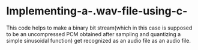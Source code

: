 # Implementing-a-.wav-file-using-c-
This code helps to make a binary bit stream(which in this case is supposed to be an uncompressed PCM obtained after sampling and quantizing a simple sinusoidal function) get recognized as an audio file as an audio file.
